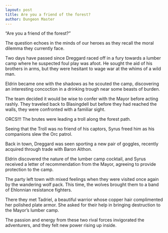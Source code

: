 ```yaml
---
layout: post
title: Are you a friend of the forest?
author: Dungeon Master
---
```


“Are you a friend of the forest?”

The question echoes in the minds of our heroes as they recall the moral dilemma they currently face.

Two days have passed since Dreggard raced off in a fury towards a lumber camp where he suspected foul play was afoot. He sought the aid of his brothers in arms, but they were hesitant to wage war at the whims of a wild man.

Eldrin became one with the shadows as he scouted the camp, discovering an interesting concoction in a drinking trough near some beasts of burden.

The team decided it would be wise to confer with the Mayor before acting rashly. They traveled back to Blasingdell but before they had reached the walls, they were confronted with a familiar sight.

ORCS!!! The brutes were leading a troll along the forest path.

Seeing that the Troll was no friend of his captors, Syrus freed him as his companions slew the Orc patrol.

Back in town, Dreggard was seen sporting a new pair of goggles, recently acquired through trade with Baron Althon.

Eldrin discovered the nature of the lumber camp cocktail, and Syrus received a letter of recommendation from the Mayor, agreeing to provide protection to the camp.

The party left town with mixed feelings when they were visited once again by the wandering wolf pack. This time, the wolves brought them to a band of Ehlonnian resistance fighters.

There they met Tadriel, a beautiful warrior whose copper hair complimented her polished plate armor. She asked for their help in bringing destruction to the Mayor’s lumber camp.

The passion and energy from these two rival forces invigorated the adventurers, and they felt new power rising up inside.